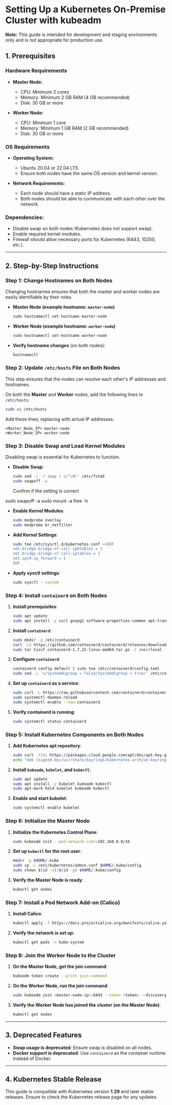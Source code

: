#                                                      Setting Up a Kubernetes On-Premise Cluster with kubeadm
**Note:** This guide is intended for development and staging environments only and is not appropriate for production use.


## 1. **Prerequisites**

### **Hardware Requirements**
- **Master Node:**
  - CPU: Minimum 2 cores
  - Memory: Minimum 2 GB RAM (4 GB recommended)
  - Disk: 30 GB or more

- **Worker Node:**
  - CPU: Minimum 1 core
  - Memory: Minimum 1 GB RAM (2 GB recommended)
  - Disk: 30 GB or more

### **OS Requirements**
- **Operating System:**
  - Ubuntu 20.04 or 22.04 LTS
  - Ensure both nodes have the same OS version and kernel version.

- **Network Requirements:**
  - Each node should have a static IP address.
  - Both nodes should be able to communicate with each other over the network.

### **Dependencies:**
  - Disable swap on both nodes (Kubernetes does not support swap).
  - Enable required kernel modules.
  - Firewall should allow necessary ports for Kubernetes (6443, 10250, etc.).

---

## 2. **Step-by-Step Instructions**

### **Step 1: Change Hostnames on Both Nodes**
Changing hostnames ensures that both the master and worker nodes are easily identifiable by their roles.

- **Master Node (example hostname: `master-node`)**
  ```bash
  sudo hostnamectl set-hostname master-node
  ```

- **Worker Node (example hostname: `worker-node`)**
  ```bash
  sudo hostnamectl set-hostname worker-node
  ```

- **Verify hostname changes** (on both nodes):
  ```bash
  hostnamectl
  ```

### **Step 2: Update `/etc/hosts` File on Both Nodes**
This step ensures that the nodes can resolve each other's IP addresses and hostnames.

On both the **Master** and **Worker** nodes, add the following lines to `/etc/hosts`:

```bash
sudo vi /etc/hosts
```

Add these lines, replacing with actual IP addresses:
```
<Master_Node_IP> master-node
<Worker_Node_IP> worker-node
```

### **Step 3: Disable Swap and Load Kernel Modules**
Disabling swap is essential for Kubernetes to function.

- **Disable Swap**:
  ```bash
  sudo sed -i '/ swap / s/^/#/' /etc/fstab
  sudo swapoff -a
  ```
  Confirm if the setting is correct

sudo swapoff -a
sudo mount -a
free -h

- **Enable Kernel Modules**:
  ```bash
  sudo modprobe overlay
  sudo modprobe br_netfilter
  ```

- **Add Kernel Settings**:
  ```bash
  sudo tee /etc/sysctl.d/kubernetes.conf <<EOF
  net.bridge.bridge-nf-call-ip6tables = 1
  net.bridge.bridge-nf-call-iptables = 1
  net.ipv4.ip_forward = 1
  EOF
  ```

- **Apply sysctl settings**:
  ```bash
  sudo sysctl --system
  ```

### **Step 4: Install `containerd` on Both Nodes**

1. **Install prerequisites**:
   ```bash
   sudo apt update
   sudo apt install -y curl gnupg2 software-properties-common apt-transport-https ca-certificates
   ```

2. **Install `containerd`**:
   ```bash
   sudo mkdir -p /etc/containerd
   curl -LO https://github.com/containerd/containerd/releases/download/v1.7.2/containerd-1.7.22-linux-amd64.tar.gz
   sudo tar Cxzvf containerd-1.7.22-linux-amd64.tar.gz -C /usr/local
   ```

3. **Configure `containerd`**:
   ```bash
   containerd config default | sudo tee /etc/containerd/config.toml
   sudo sed -i 's/SystemdCgroup = false/SystemdCgroup = true/' /etc/containerd/config.toml
   ```

4. **Set up `containerd` as a service**:
   ```bash
   sudo curl -L https://raw.githubusercontent.com/containerd/containerd/main/containerd.service -o /etc/systemd/system/containerd.service
   sudo systemctl daemon-reload
   sudo systemctl enable --now containerd
   ```

5. **Verify containerd is running**:
   ```bash
   sudo systemctl status containerd
   ```

### **Step 5: Install Kubernetes Components on Both Nodes**

1. **Add Kubernetes apt repository**:
   ```bash
   sudo curl -fsSL https://packages.cloud.google.com/apt/doc/apt-key.gpg | sudo gpg --dearmor -o /usr/share/keyrings/kubernetes-archive-keyring.gpg
   echo "deb [signed-by=/usr/share/keyrings/kubernetes-archive-keyring.gpg] https://apt.kubernetes.io/ kubernetes-xenial main" | sudo tee /etc/apt/sources.list.d/kubernetes.list
   ```

2. **Install `kubeadm`, `kubelet`, and `kubectl`**:
   ```bash
   sudo apt update
   sudo apt install -y kubelet kubeadm kubectl
   sudo apt-mark hold kubelet kubeadm kubectl
   ```

3. **Enable and start kubelet**:
   ```bash
   sudo systemctl enable kubelet
   ```

### **Step 6: Initialize the Master Node**

1. **Initialize the Kubernetes Control Plane**:
   ```bash
   sudo kubeadm init --pod-network-cidr=192.168.0.0/16
   ```

2. **Set up `kubectl` for the root user**:
   ```bash
   mkdir -p $HOME/.kube
   sudo cp -i /etc/kubernetes/admin.conf $HOME/.kube/config
   sudo chown $(id -u):$(id -g) $HOME/.kube/config
   ```

3. **Verify the Master Node is ready**:
   ```bash
   kubectl get nodes
   ```

### **Step 7: Install a Pod Network Add-on (Calico)**

1. **Install Calico**:
   ```bash
   kubectl apply -f https://docs.projectcalico.org/manifests/calico.yaml
   ```

2. **Verify the network is set up**:
   ```bash
   kubectl get pods -n kube-system
   ```

### **Step 8: Join the Worker Node to the Cluster**

1. **On the Master Node, get the join command**:
   ```bash
   kubeadm token create --print-join-command
   ```

2. **On the Worker Node, run the join command**:
   ```bash
   sudo kubeadm join <master-node-ip>:6443 --token <token> --discovery-token-ca-cert-hash sha256:<hash>
   ```

3. **Verify the Worker Node has joined the cluster (on the Master Node)**:
   ```bash
   kubectl get nodes
   ```

---

## 3. **Deprecated Features**
- **Swap usage is deprecated**: Ensure swap is disabled on all nodes.
- **Docker support is deprecated**: Use `containerd` as the container runtime instead of Docker.

---

## 4. **Kubernetes Stable Release**
This guide is compatible with Kubernetes version **1.29** and later stable releases. Ensure to check the Kubernetes release page for any updates.

